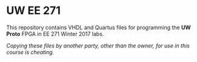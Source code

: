 # UW EE 271 #
This repository contains VHDL and Quartus files for programming the __UW Proto__ FPGA in EE 271 Winter 2017 labs.


_Copying these files by another party, other than the owner, for use in this course is cheating._